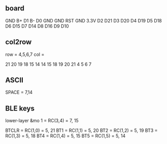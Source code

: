 
## board 

GND	B+
D1	B-
D0	GND
GND	RST
GND	3.3V
D2	D21
D3	D20
D4	D19
D5	D18
D6	D15
D7	D14
D8	D16
D9	D10



## col2row

row = 4,5,6,7
col = 

  21 20 19 18 15 14    14 15 18 19 20 21
4
5
6
7

## ASCII
SPACE = 7,14



## BLE keys
lower-layer &mo 1 = RC(3,4) = 7, 15

BTCLR = RC(1,0) = 5, 21
BT1 = RC(1,1) = 5, 20
BT2 = RC(1,2) = 5, 19
BT3 = RC(1,3) = 5, 18
BT4 = RC(1,4) = 5, 15
BT5 = RC(1,5) = 5, 14
